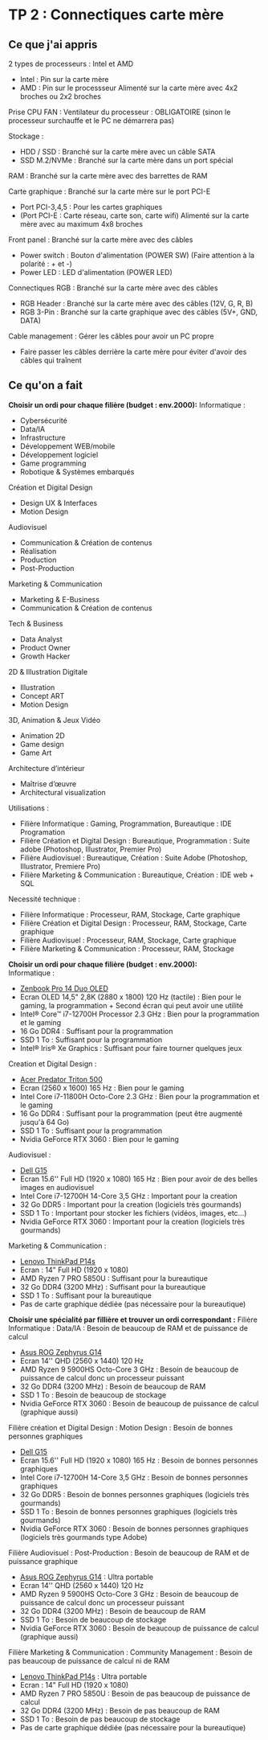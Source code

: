 # TP 2 : Connectiques carte mère

## Ce que j'ai appris

2 types de processeurs : Intel et AMD
- Intel : Pin sur la carte mère
- AMD : Pin sur le processseur
Alimenté sur la carte mère avec 4x2 broches ou 2x2 broches

Prise CPU FAN : Ventilateur du processeur : OBLIGATOIRE (sinon le processeur surchauffe et le PC ne démarrera pas)

Stockage : 
- HDD / SSD : Branché sur la carte mère avec un câble SATA
- SSD M.2/NVMe : Branché sur la carte mère dans un port spécial

RAM : Branché sur la carte mère avec des barrettes de RAM

Carte graphique : Branché sur la carte mère sur le port PCI-E
- Port PCI-3,4,5 : Pour les cartes graphiques
- (Port PCI-E : Carte réseau, carte son, carte wifi)
Alimenté sur la carte mère avec au maximum 4x8 broches

Front panel : Branché sur la carte mère avec des câbles
- Power switch : Bouton d'alimentation (POWER SW) (Faire attention à la polarité : + et -)
- Power LED : LED d'alimentation (POWER LED)

Connectiques RGB : Branché sur la carte mère avec des câbles
- RGB Header : Branché sur la carte mère avec des câbles (12V, G, R, B)
- RGB 3-Pin : Branché sur la carte graphique avec des câbles (5V+, GND, DATA)

Cable management : Gérer les câbles pour avoir un PC propre
- Faire passer les câbles derrière la carte mère pour éviter d'avoir des câbles qui traînent

## Ce qu'on a fait

**Choisir un ordi pour chaque filière (budget : env.2000):**
Informatique :
- Cybersécurité 
- Data/IA
- Infrastructure 
- Développement WEB/mobile 
- Développement logiciel 
- Game programming 
- Robotique & Systèmes embarqués

Création et Digital Design 
- Design UX & Interfaces 
- Motion Design

Audiovisuel 
- Communication & Création de contenus 
- Réalisation 
- Production 
- Post-Production

Marketing & Communication 
- Marketing & E-Business 
- Communication & Création de contenus

Tech & Business 
- Data Analyst 
- Product Owner 
- Growth Hacker

2D & Illustration Digitale 
- Illustration 
- Concept ART 
- Motion Design

3D, Animation & Jeux Vidéo 
- Animation 2D 
- Game design 
- Game Art

Architecture d’intérieur 
- Maîtrise d’œuvre 
- Architectural visualization

Utilisations :
- Filière Informatique : Gaming, Programmation, Bureautique : IDE Programation
- Filière Création et Digital Design : Bureautique, Programmation : Suite adobe (Photoshop, Illustrator, Premier Pro)
- Filière Audiovisuel : Bureautique, Création : Suite Adobe (Photoshop, Illustrator, Premiere Pro)
- Filière Marketing & Communication : Bureautique, Création : IDE web + SQL

Necessité technique :
- Filière Informatique : Processeur, RAM, Stockage, Carte graphique
- Filière Création et Digital Design : Processeur, RAM, Stockage, Carte graphique
- Filière Audiovisuel : Processeur, RAM, Stockage, Carte graphique
- Filière Marketing & Communication : Processeur, RAM, Stockage

**Choisir un ordi pour chaque filière (budget : env.2000):**  
Informatique :
- [Zenbook Pro 14 Duo OLED](https://www.asus.com/fr/laptops/for-creators/zenbook/zenbook-pro-14-duo-oled-ux8402-12th-gen-intel/)
- Ecran OLED 14,5" 2,8K (2880 x 1800) 120 Hz (tactile) : Bien pour le gaming, la programmation + Second écran qui peut avoir une utilité
- Intel® Core™ i7-12700H Processor 2.3 GHz : Bien pour la programmation et le gaming
- 16 Go DDR4 : Suffisant pour la programmation
- SSD 1 To : Suffisant pour la programmation
- Intel® Iris® Xe Graphics : Suffisant pour faire tourner quelques jeux

Creation et Digital Design :
- [Acer Predator Triton 500](https://www.topachat.com/pages/detail2_cat_est_ordinateurs_puis_rubrique_est_wport_puis_ref_est_in20012202.html)
- Ecran (2560 x 1600) 165 Hz : Bien pour le gaming
- Intel Core i7-11800H Octo-Core 2.3 GHz : Bien pour la programmation et le gaming
- 16 Go DDR4 : Suffisant pour la programmation (peut être augmenté jusqu'à 64 Go)
- SSD 1 To : Suffisant pour la programmation
- Nvidia GeForce RTX 3060 : Bien pour le gaming

Audiovisuel :
- [Dell G15](https://www.topachat.com/pages/detail2_cat_est_ordinateurs_puis_rubrique_est_wport_puis_ref_est_in20014917.html)
- Ecran 15.6'' Full HD (1920 x 1080) 165 Hz : Bien pour avoir de des belles images en audiovisuel
- Intel Core i7-12700H 14-Core 3,5 GHz : Important pour la creation
- 32 Go DDR5 : Important pour la creation (logiciels très gourmands)
- SSD 1 To : Important pour stocker les fichiers (vidéos, images, etc...)
- Nvidia GeForce RTX 3060 : Important pour la creation (logiciels très gourmands)

Marketing & Communication :
- [Lenovo ThinkPad P14s](https://www.topachat.com/pages/detail2_cat_est_ordinateurs_puis_rubrique_est_wport_puis_ref_est_in20015248.html)
- Ecran : 14" Full HD (1920 x 1080)
- AMD Ryzen 7 PRO 5850U : Suffisant pour la bureautique
- 32 Go DDR4 (3200 MHz) : Suffisant pour la bureautique 
- SSD 1 To : Suffisant pour la bureautique 
- Pas de carte graphique dédiée (pas nécessaire pour la bureautique)

**Choisir une spécialité par fillière et trouver un ordi correspondant :**
Filière Informatique : Data/IA : Besoin de beaucoup de RAM et de puissance de calcul
- [Asus ROG Zephyrus G14](https://www.topachat.com/pages/detail2_cat_est_ordinateurs_puis_rubrique_est_wport_puis_ref_est_in20009480.html)
- Ecran 14'' QHD (2560 x 1440) 120 Hz
- AMD Ryzen 9 5900HS Octo-Core 3 GHz : Besoin de beaucoup de puissance de calcul donc un processeur puissant
- 32 Go DDR4 (3200 MHz) : Besoin de beaucoup de RAM
- SSD 1 To : Besoin de beaucoup de stockage
- Nvidia GeForce RTX 3060 : Besoin de beaucoup de puissance de calcul (graphique aussi)

Filière création et Digital Design : Motion Design : Besoin de bonnes personnes graphiques
- [Dell G15](https://www.topachat.com/pages/detail2_cat_est_ordinateurs_puis_rubrique_est_wport_puis_ref_est_in20014917.html)
- Ecran 15.6'' Full HD (1920 x 1080) 165 Hz : Besoin de bonnes personnes graphiques
- Intel Core i7-12700H 14-Core 3,5 GHz : Besoin de bonnes personnes graphiques
- 32 Go DDR5 : Besoin de bonnes personnes graphiques (logiciels très gourmands)
- SSD 1 To : Besoin de bonnes personnes graphiques (logiciels très gourmands)
- Nvidia GeForce RTX 3060 : Besoin de bonnes personnes graphiques (logiciels très gourmands type Adobe)

Filière Audiovisuel : Post-Production : Besoin de beaucoup de RAM et de puissance graphique
- [Asus ROG Zephyrus G14](https://www.topachat.com/pages/detail2_cat_est_ordinateurs_puis_rubrique_est_wport_puis_ref_est_in20009480.html) : Ultra portable
- Ecran 14'' QHD (2560 x 1440) 120 Hz
- AMD Ryzen 9 5900HS Octo-Core 3 GHz : Besoin de beaucoup de puissance de calcul donc un processeur puissant
- 32 Go DDR4 (3200 MHz) : Besoin de beaucoup de RAM
- SSD 1 To : Besoin de beaucoup de stockage
- Nvidia GeForce RTX 3060 : Besoin de beaucoup de puissance de calcul (graphique aussi)

Filière Marketing & Communication : Community Management : Besoin de pas beaucoup de puissance de calcul ni de RAM
- [Lenovo ThinkPad P14s](https://www.topachat.com/pages/detail2_cat_est_ordinateurs_puis_rubrique_est_wport_puis_ref_est_in20015248.html) : Ultra portable
- Ecran : 14" Full HD (1920 x 1080)
- AMD Ryzen 7 PRO 5850U : Besoin de pas beaucoup de puissance de calcul
- 32 Go DDR4 (3200 MHz) : Besoin de pas beaucoup de RAM
- SSD 1 To : Besoin de pas beaucoup de stockage
- Pas de carte graphique dédiée (pas nécessaire pour la bureautique)
